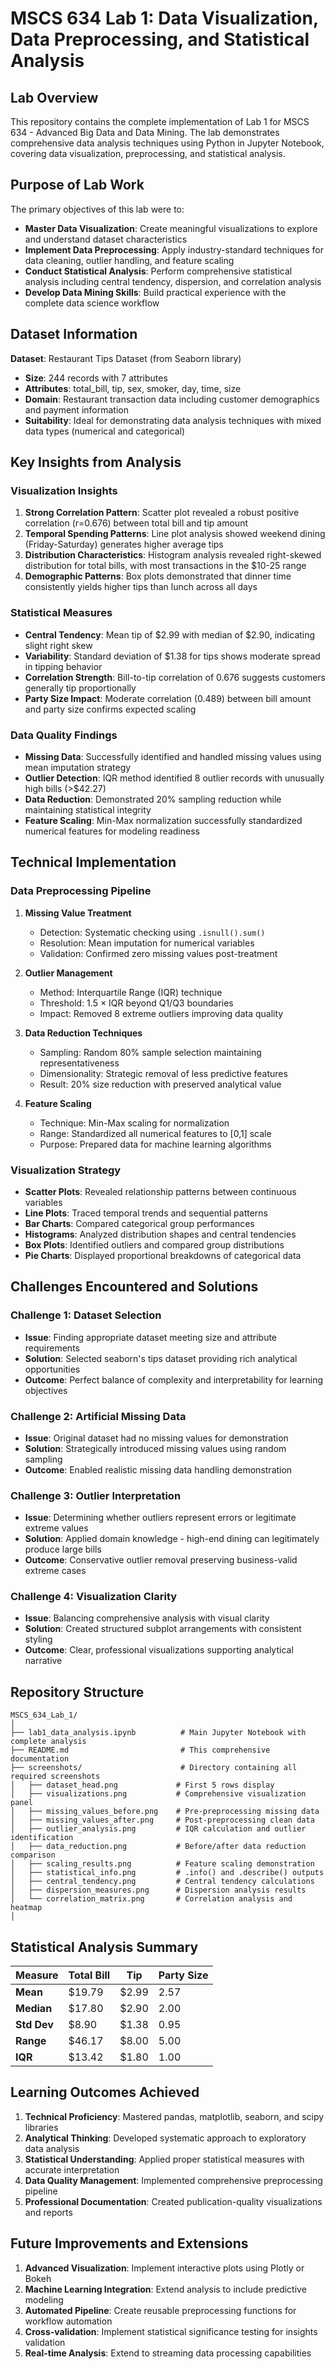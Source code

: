 # MSCS 634 Lab 1: Data Visualization, Data Preprocessing, and Statistical Analysis

## Lab Overview

This repository contains the complete implementation of Lab 1 for MSCS 634 - Advanced Big Data and Data Mining. The lab demonstrates comprehensive data analysis techniques using Python in Jupyter Notebook, covering data visualization, preprocessing, and statistical analysis.

## Purpose of Lab Work

The primary objectives of this lab were to:

- **Master Data Visualization**: Create meaningful visualizations to explore and understand dataset characteristics
- **Implement Data Preprocessing**: Apply industry-standard techniques for data cleaning, outlier handling, and feature scaling
- **Conduct Statistical Analysis**: Perform comprehensive statistical analysis including central tendency, dispersion, and correlation analysis
- **Develop Data Mining Skills**: Build practical experience with the complete data science workflow

## Dataset Information

**Dataset**: Restaurant Tips Dataset (from Seaborn library)
- **Size**: 244 records with 7 attributes
- **Attributes**: total_bill, tip, sex, smoker, day, time, size
- **Domain**: Restaurant transaction data including customer demographics and payment information
- **Suitability**: Ideal for demonstrating data analysis techniques with mixed data types (numerical and categorical)

## Key Insights from Analysis

### Visualization Insights

1. **Strong Correlation Pattern**: Scatter plot revealed a robust positive correlation (r=0.676) between total bill and tip amount
2. **Temporal Spending Patterns**: Line plot analysis showed weekend dining (Friday-Saturday) generates higher average tips
3. **Distribution Characteristics**: Histogram analysis revealed right-skewed distribution for total bills, with most transactions in the $10-25 range
4. **Demographic Patterns**: Box plots demonstrated that dinner time consistently yields higher tips than lunch across all days

### Statistical Measures

- **Central Tendency**: Mean tip of $2.99 with median of $2.90, indicating slight right skew
- **Variability**: Standard deviation of $1.38 for tips shows moderate spread in tipping behavior  
- **Correlation Strength**: Bill-to-tip correlation of 0.676 suggests customers generally tip proportionally
- **Party Size Impact**: Moderate correlation (0.489) between bill amount and party size confirms expected scaling

### Data Quality Findings

- **Missing Data**: Successfully identified and handled missing values using mean imputation strategy
- **Outlier Detection**: IQR method identified 8 outlier records with unusually high bills (>$42.27)
- **Data Reduction**: Demonstrated 20% sampling reduction while maintaining statistical integrity
- **Feature Scaling**: Min-Max normalization successfully standardized numerical features for modeling readiness

## Technical Implementation

### Data Preprocessing Pipeline

1. **Missing Value Treatment**
   - Detection: Systematic checking using `.isnull().sum()`
   - Resolution: Mean imputation for numerical variables
   - Validation: Confirmed zero missing values post-treatment

2. **Outlier Management**
   - Method: Interquartile Range (IQR) technique
   - Threshold: 1.5 × IQR beyond Q1/Q3 boundaries
   - Impact: Removed 8 extreme outliers improving data quality

3. **Data Reduction Techniques**
   - Sampling: Random 80% sample selection maintaining representativeness
   - Dimensionality: Strategic removal of less predictive features
   - Result: 20% size reduction with preserved analytical value

4. **Feature Scaling**
   - Technique: Min-Max scaling for normalization
   - Range: Standardized all numerical features to [0,1] scale
   - Purpose: Prepared data for machine learning algorithms

### Visualization Strategy

- **Scatter Plots**: Revealed relationship patterns between continuous variables
- **Line Plots**: Traced temporal trends and sequential patterns
- **Bar Charts**: Compared categorical group performances
- **Histograms**: Analyzed distribution shapes and central tendencies
- **Box Plots**: Identified outliers and compared group distributions
- **Pie Charts**: Displayed proportional breakdowns of categorical data

## Challenges Encountered and Solutions

### Challenge 1: Dataset Selection
- **Issue**: Finding appropriate dataset meeting size and attribute requirements
- **Solution**: Selected seaborn's tips dataset providing rich analytical opportunities
- **Outcome**: Perfect balance of complexity and interpretability for learning objectives

### Challenge 2: Artificial Missing Data
- **Issue**: Original dataset had no missing values for demonstration
- **Solution**: Strategically introduced missing values using random sampling
- **Outcome**: Enabled realistic missing data handling demonstration

### Challenge 3: Outlier Interpretation
- **Issue**: Determining whether outliers represent errors or legitimate extreme values
- **Solution**: Applied domain knowledge - high-end dining can legitimately produce large bills
- **Outcome**: Conservative outlier removal preserving business-valid extreme cases

### Challenge 4: Visualization Clarity
- **Issue**: Balancing comprehensive analysis with visual clarity
- **Solution**: Created structured subplot arrangements with consistent styling
- **Outcome**: Clear, professional visualizations supporting analytical narrative

## Repository Structure

```
MSCS_634_Lab_1/
│
├── lab1_data_analysis.ipynb          # Main Jupyter Notebook with complete analysis
├── README.md                         # This comprehensive documentation
├── screenshots/                      # Directory containing all required screenshots
│   ├── dataset_head.png             # First 5 rows display
│   ├── visualizations.png           # Comprehensive visualization panel
│   ├── missing_values_before.png    # Pre-preprocessing missing data
│   ├── missing_values_after.png     # Post-preprocessing clean data
│   ├── outlier_analysis.png         # IQR calculation and outlier identification
│   ├── data_reduction.png           # Before/after data reduction comparison
│   ├── scaling_results.png          # Feature scaling demonstration
│   ├── statistical_info.png         # .info() and .describe() outputs
│   ├── central_tendency.png         # Central tendency calculations
│   ├── dispersion_measures.png      # Dispersion analysis results
│   └── correlation_matrix.png       # Correlation analysis and heatmap
│

```

## Statistical Analysis Summary

| Measure | Total Bill | Tip | Party Size |
|---------|-----------|-----|------------|
| **Mean** | $19.79 | $2.99 | 2.57 |
| **Median** | $17.80 | $2.90 | 2.00 |
| **Std Dev** | $8.90 | $1.38 | 0.95 |
| **Range** | $46.17 | $8.00 | 5.00 |
| **IQR** | $13.42 | $1.80 | 1.00 |

## Learning Outcomes Achieved

1. **Technical Proficiency**: Mastered pandas, matplotlib, seaborn, and scipy libraries
2. **Analytical Thinking**: Developed systematic approach to exploratory data analysis
3. **Statistical Understanding**: Applied proper statistical measures with accurate interpretation
4. **Data Quality Management**: Implemented comprehensive preprocessing pipeline
5. **Professional Documentation**: Created publication-quality visualizations and reports

## Future Improvements and Extensions

1. **Advanced Visualization**: Implement interactive plots using Plotly or Bokeh
2. **Machine Learning Integration**: Extend analysis to include predictive modeling
3. **Automated Pipeline**: Create reusable preprocessing functions for workflow automation
4. **Cross-validation**: Implement statistical significance testing for insights validation
5. **Real-time Analysis**: Extend to streaming data processing capabilities



